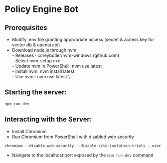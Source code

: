 # Policy Engine Bot

## Prerequisites

- Modify .env file granting appropriate access (secret & access key for vector db & openai api)
- Download node.js through nvm \
		- Releases · coreybutler/nvm-windows (github.com) \
        - Select nvm-setup.exe \
	  - Update nvm in PowerShell: nvm use latest \
	  - Install nvm: nvm install latest \
	  - Use nvm:: nvm use latest \


## Starting the server:

```PowerShell
npm run dev
```

## Interacting with the Server:

- Install Chromium
- Run Chromium from PowerShell with disabled web security

```PowerShell
chromium --disable-web-security --disable-site-isolation-trials --user-data-dir="~/AppData/Local/Temp"
```

- Navigate to the localhost:port exposed by the `npm run dev` command
